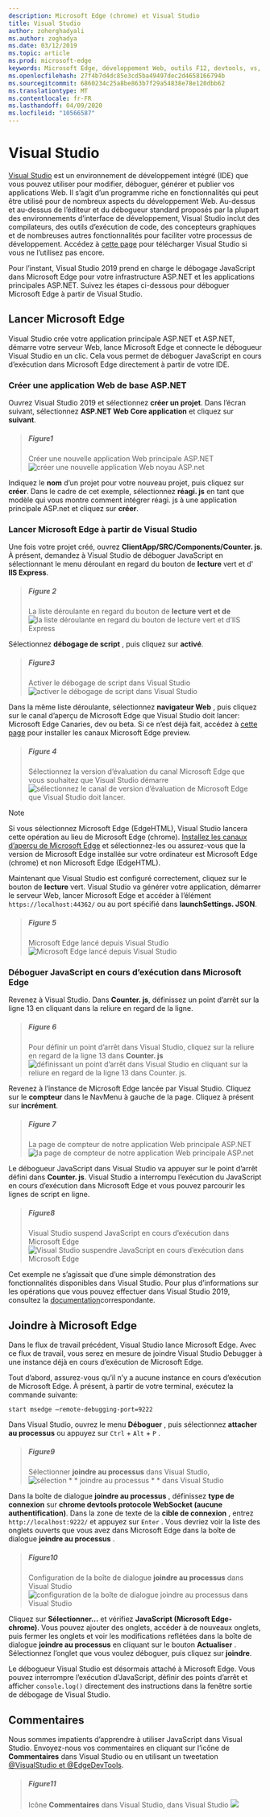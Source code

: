 ```yaml
---
description: Microsoft Edge (chrome) et Visual Studio
title: Visual Studio
author: zoherghadyali
ms.author: zoghadya
ms.date: 03/12/2019
ms.topic: article
ms.prod: microsoft-edge
keywords: Microsoft Edge, développement Web, outils F12, devtools, vs, Visual Studio, débogueur
ms.openlocfilehash: 27f4b7d4dc85e3cd5ba49497dec2d4658166794b
ms.sourcegitcommit: 6860234c25a8be863b7f29a54838e78e120dbb62
ms.translationtype: MT
ms.contentlocale: fr-FR
ms.lasthandoff: 04/09/2020
ms.locfileid: "10566587"
---
```

# Visual Studio

[Visual Studio](https://visualstudio.microsoft.com/vs/) est un environnement de développement intégré (IDE) que vous pouvez utiliser pour modifier, déboguer, générer et publier vos applications Web. Il s’agit d’un programme riche en fonctionnalités qui peut être utilisé pour de nombreux aspects du développement Web. Au-dessus et au-dessus de l’éditeur et du débogueur standard proposés par la plupart des environnements d’interface de développement, Visual Studio inclut des compilateurs, des outils d’exécution de code, des concepteurs graphiques et de nombreuses autres fonctionnalités pour faciliter votre processus de développement. Accédez à [cette page](https://visualstudio.microsoft.com/downloads/) pour télécharger Visual Studio si vous ne l’utilisez pas encore.

Pour l’instant, Visual Studio 2019 prend en charge le débogage JavaScript dans Microsoft Edge pour votre infrastructure ASP\.NET et les applications principales ASP\.NET. Suivez les étapes ci-dessous pour déboguer Microsoft Edge à partir de Visual Studio.

## Lancer Microsoft Edge
Visual Studio crée votre application principale ASP\.NET et ASP\.NET, démarre votre serveur Web, lance Microsoft Edge et connecte le débogueur Visual Studio en un clic. Cela vous permet de déboguer JavaScript en cours d’exécution dans Microsoft Edge directement à partir de votre IDE.

### Créer une application Web de base ASP.NET

Ouvrez Visual Studio 2019 et sélectionnez **créer un projet**. Dans l’écran suivant, sélectionnez **ASP\.NET Web Core application** et cliquez sur **suivant**.

> ##### Figure1  
> Créer une nouvelle application Web principale ASP.NET ![ créer une nouvelle application Web noyau ASP.net](./media/create-new-project.png)  

Indiquez le **nom** d’un projet pour votre nouveau projet, puis cliquez sur **créer**. Dans le cadre de cet exemple, sélectionnez **réagi. js** en tant que modèle qui vous montre comment intégrer réagi. js à une application principale ASP.net et cliquez sur **créer**.

### Lancer Microsoft Edge à partir de Visual Studio

Une fois votre projet créé, ouvrez **ClientApp/SRC/Components/Counter. js**. À présent, demandez à Visual Studio de déboguer JavaScript en sélectionnant le menu déroulant en regard du bouton de **lecture** vert et d' **IIS Express**. 

> ##### Figure 2  
> La liste déroulante en regard du bouton de **lecture** **vert et de** 
> ![ la liste déroulante en regard du bouton de lecture vert et d’IIS Express](./media/vs-dropdown.png)  

Sélectionnez **débogage de script** , puis cliquez sur **activé**.

> ##### Figure3  
> Activer le débogage de script dans Visual Studio ![ activer le débogage de script dans Visual Studio](./media/enable-script-debugging.png)  

Dans la même liste déroulante, sélectionnez **navigateur Web** , puis cliquez sur le canal d’aperçu de Microsoft Edge que Visual Studio doit lancer: Microsoft Edge Canaries, dev ou beta. Si ce n’est déjà fait, accédez à [cette page](https://www.microsoftedgeinsider.com/download) pour installer les canaux Microsoft Edge preview.

> ##### Figure 4  
> Sélectionnez la version d’évaluation du canal Microsoft Edge que vous souhaitez que Visual Studio démarre ![ sélectionnez le canal de version d’évaluation de Microsoft Edge que Visual Studio doit lancer.](./media/set-web-browser.png)  

> [!NOTE]
> Si vous sélectionnez Microsoft Edge (EdgeHTML), Visual Studio lancera cette opération au lieu de Microsoft Edge (chrome). [Installez les canaux d’aperçu de Microsoft Edge](https://www.microsoftedgeinsider.com/download) et sélectionnez-les ou assurez-vous que la version de Microsoft Edge installée sur votre ordinateur est Microsoft Edge (chrome) et non Microsoft Edge (EdgeHTML).

Maintenant que Visual Studio est configuré correctement, cliquez sur le bouton de **lecture** vert. Visual Studio va générer votre application, démarrer le serveur Web, lancer Microsoft Edge et accéder à l’élément `https://localhost:44362/` ou au port spécifié dans **launchSettings. JSON**.

> ##### Figure 5  
> Microsoft Edge lancé depuis Visual Studio ![ Microsoft Edge lancé depuis Visual Studio](./media/edge-launch.png)  

### Déboguer JavaScript en cours d’exécution dans Microsoft Edge

Revenez à Visual Studio. Dans **Counter. js**, définissez un point d’arrêt sur la ligne 13 en cliquant dans la reliure en regard de la ligne.

> ##### Figure 6
> Pour définir un point d’arrêt dans Visual Studio, cliquez sur la reliure en regard de la ligne 13 dans **Counter. js** 
> ![ définissant un point d’arrêt dans Visual Studio en cliquant sur la reliure en regard de la ligne 13 dans Counter. js.](./media/set-breakpoint.png)  

Revenez à l’instance de Microsoft Edge lancée par Visual Studio. Cliquez sur le **compteur** dans le NavMenu à gauche de la page. Cliquez à présent sur **incrément**.

> ##### Figure 7
> La page de compteur de notre application Web principale ASP.NET ![ la page de compteur de notre application Web principale ASP.net](./media/edge-counter.png)  

Le débogueur JavaScript dans Visual Studio va appuyer sur le point d’arrêt défini dans **Counter. js**. Visual Studio a interrompu l’exécution du JavaScript en cours d’exécution dans Microsoft Edge et vous pouvez parcourir les lignes de script en ligne.

> ##### Figure8
> Visual Studio suspend JavaScript en cours d’exécution dans Microsoft Edge ![ Visual Studio suspendre JavaScript en cours d’exécution dans Microsoft Edge](./media/hit-breakpoint.png)  

Cet exemple ne s’agissait que d’une simple démonstration des fonctionnalités disponibles dans Visual Studio. Pour plus d’informations sur les opérations que vous pouvez effectuer dans Visual Studio 2019, consultez la [documentation](https://docs.microsoft.com/visualstudio/windows/?view=vs-2019)correspondante.

## Joindre à Microsoft Edge
Dans le flux de travail précédent, Visual Studio lance Microsoft Edge. Avec ce flux de travail, vous serez en mesure de joindre Visual Studio Debugger à une instance déjà en cours d’exécution de Microsoft Edge. 

Tout d’abord, assurez-vous qu’il n’y a aucune instance en cours d’exécution de Microsoft Edge. À présent, à partir de votre terminal, exécutez la commande suivante:

```console
start msedge –remote-debugging-port=9222
```

Dans Visual Studio, ouvrez le menu **Déboguer** , puis sélectionnez **attacher au processus** ou appuyez sur `Ctrl`  +  `Alt`  +  `P` .

> ##### Figure9
> Sélectionner **joindre au processus** dans Visual Studio, ![ sélection * * joindre au processus * * dans Visual Studio](./media/attach-to-process.png)  

Dans la boîte de dialogue **joindre au processus** , définissez **type de connexion** sur **chrome devtools protocole WebSocket (aucune authentification)**. Dans la zone de texte de la **cible de connexion** , entrez `http://localhost:9222/` et appuyez sur `Enter` . Vous devriez voir la liste des onglets ouverts que vous avez dans Microsoft Edge dans la boîte de dialogue **joindre au processus** .

> ##### Figure10
> Configuration de la boîte de dialogue **joindre au processus** dans Visual Studio ![ configuration de la boîte de dialogue joindre au processus dans Visual Studio](./media/attach-to-process-dialog.png)  

Cliquez sur **Sélectionner...** et vérifiez **JavaScript (Microsoft Edge-chrome)**. Vous pouvez ajouter des onglets, accéder à de nouveaux onglets, puis fermer les onglets et voir les modifications reflétées dans la boîte de dialogue **joindre au processus** en cliquant sur le bouton **Actualiser** . Sélectionnez l’onglet que vous voulez déboguer, puis cliquez sur **joindre**.

Le débogueur Visual Studio est désormais attaché à Microsoft Edge. Vous pouvez interrompre l’exécution d’JavaScript, définir des points d’arrêt et afficher `console.log()` directement des instructions dans la fenêtre sortie de débogage de Visual Studio.

## Commentaires
Nous sommes impatients d’apprendre à utiliser JavaScript dans Visual Studio. Envoyez-nous vos commentaires en cliquant sur l’icône de **Commentaires** dans Visual Studio ou en utilisant un tweetation [@VisualStudio et @EdgeDevTools](https://twitter.com/intent/tweet?text=@VisualStudio+@EdgeDevTools).

> ##### Figure11
> Icône **Commentaires** dans Visual Studio, dans Visual Studio ![](./media/feedback-icon.png)  
